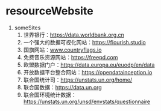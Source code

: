 # resourceWebsite     
1. someSites      
    1. 世界银行：https://data.worldbank.org.cn      
    2. 一个强大的数据可视化网站：https://flourish.studio     
    3. 国旗网站：www.countryflags.io     
    4. 免费音乐资源网站：https://freepd.com     
    5. 欧盟数据门户：https://data.europa.eu/euodp/en/data     
    6. 开放数据平台整合网站：https://opendatainception.io     
    7. 联合国统计司：https://unstats.un.org/home/      
    8. 联合国数据：https://data.un.org      
    9. 联合国环境统计数据：https://unstats.un.org/unsd/envstats/questionnaire     
